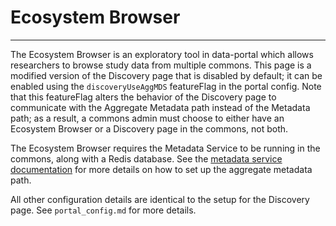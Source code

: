 # Ecosystem Browser
------------------------
The Ecosystem Browser is an exploratory tool in data-portal which allows researchers to browse study data from multiple commons. This page is a modified version of the Discovery page that is disabled by default; it can be enabled using the `discoveryUseAggMDS` featureFlag in the portal config. Note that this featureFlag alters the behavior of the Discovery page to communicate with the Aggregate Metadata path instead of the Metadata path; as a result, a commons admin must choose to either have an Ecosystem Browser or a Discovery page in the commons, not both.

The Ecosystem Browser requires the Metadata Service to be running in the commons, along with a Redis database. See the [metadata service documentation](https://github.com/uc-cdis/metadata-service) for more details on how to set up the aggregate metadata path.

All other configuration details are identical to the setup for the Discovery page. See `portal_config.md` for more details.
